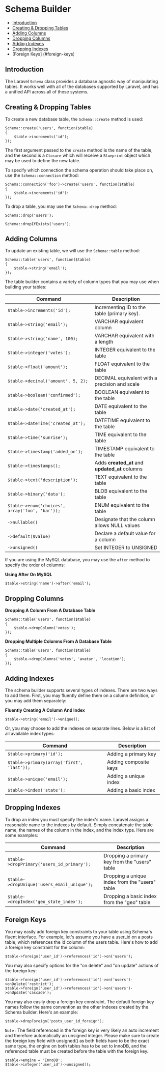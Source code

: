 # Schema Builder

- [Introduction](#introduction)
- [Creating & Dropping Tables](#creating-and-dropping-tables)
- [Adding Columns](#adding-columns)
- [Dropping Columns](#dropping-columns)
- [Adding Indexes](#adding-indexes)
- [Dropping Indexes](#dropping-indexes)
- [Foreign Keys] (#foreign-keys)

<a name="introduction"></a>
## Introduction

The Laravel `Schema` class provides a database agnostic way of manipulating tables. It works well with all of the databases supported by Laravel, and has a unified API across all of these systems.

<a name="creating-and-dropping-tables"></a>
## Creating & Dropping Tables

To create a new database table, the `Schema::create` method is used:

	Schema::create('users', function($table)
	{
		$table->increments('id');
	});

The first argument passed to the `create` method is the name of the table, and the second is a `Closure` which will receive a `Blueprint` object which may be used to define the new table.

To specify which connection the schema operation should take place on, use the `Schema::connection` method:

	Schema::connection('foo')->create('users', function($table)
	{
		$table->increments('id'):
	});

To drop a table, you may use the `Schema::drop` method:

	Schema::drop('users');

	Schema::dropIfExists('users');

<a name="adding-columns"></a>
## Adding Columns

To update an existing table, we will use the `Schema::table` method:

	Schema::table('users', function($table)
	{
		$table->string('email');
	});

The table builder contains a variety of column types that you may use when building your tables:

Command  | Description
------------- | -------------
`$table->increments('id');`  |  Incrementing ID to the table (primary key).
`$table->string('email');`  |  VARCHAR equivalent column
`$table->string('name', 100);`  |  VARCHAR equivalent with a length
`$table->integer('votes');`  |  INTEGER equivalent to the table
`$table->float('amount');`  |  FLOAT equivalent to the table
`$table->decimal('amount', 5, 2);`  |  DECIMAL equivalent with a precision and scale
`$table->boolean('confirmed');`  |  BOOLEAN equivalent to the table
`$table->date('created_at');`  |  DATE equivalent to the table
`$table->dateTime('created_at');`  |  DATETIME equivalent to the table
`$table->time('sunrise');`  |  TIME equivalent to the table
`$table->timestamp('added_on');`  |  TIMESTAMP equivalent to the table
`$table->timestamps();`  |  Adds **created\_at** and **updated\_at** columns
`$table->text('description');`  |  TEXT equivalent to the table
`$table->binary('data');`  |  BLOB equivalent to the table
`$table->enum('choices', array('foo', 'bar'));` | ENUM equivalent to the table
`->nullable()`  |  Designate that the column allows NULL values
`->default($value)`  |  Declare a default value for a column
`->unsigned()`  |  Set INTEGER to UNSIGNED

If you are using the MySQL database, you may use the `after` method to specify the order of columns:

**Using After On MySQL**

	$table->string('name')->after('email');

<a name="dropping-columns"></a>
## Dropping Columns

**Dropping A Column From A Database Table**

	Schema::table('users', function($table)
	{
		$table->dropColumn('votes');
	});

**Dropping Multiple Columns From A Database Table**

	Schema::table('users', function($table)
	{
		$table->dropColumns('votes', 'avatar', 'location');
	});

<a name="adding-indexes"></a>
## Adding Indexes

The schema builder supports several types of indexes. There are two ways to add them. First, you may fluently define them on a column definition, or you may add them separately:

**Fluently Creating A Column And Index**

	$table->string('email')->unique();

Or, you may choose to add the indexes on separate lines. Below is a list of all available index types:

Command  | Description
------------- | -------------
`$table->primary('id');`  |  Adding a primary key
`$table->primary(array('first', 'last'));`  |  Adding composite keys
`$table->unique('email');`  |  Adding a unique index
`$table->index('state');`  |  Adding a basic index

<a name="dropping-indexes"></a>
## Dropping Indexes

To drop an index you must specify the index's name. Laravel assigns a reasonable name to the indexes by default. Simply concatenate the table name, the names of the column in the index, and the index type. Here are some examples:

Command  | Description
------------- | -------------
`$table->dropPrimary('users_id_primary');`  |  Dropping a primary key from the "users" table
`$table->dropUnique('users_email_unique');`  |  Dropping a unique index from the "users" table
`$table->dropIndex('geo_state_index');`  |  Dropping a basic index from the "geo" table

<a name="foreign-keys"></a>
## Foreign Keys

You may easily add foreign key constraints to your table using Schema's fluent interface. For example, let's assume you have a user_id on a posts table, which references the id column of the users table. Here's how to add a foreign key constraint for the column:

	$table->foreign('user_id')->references('id')->on('users');
	
You may also specify options for the "on delete" and "on update" actions of the foreign key:

	$table->foreign('user_id')->references('id')->on('users')->onDelete('restrict');
	$table->foreign('user_id')->references('id')->on('users')->onUpdate('cascade');

You may also easily drop a foreign key constraint. The default foreign key names follow the same convention as the other indexes created by the Schema builder. Here's an example:

	$table->dropForeign('posts_user_id_foreign');

`Note:` The field referenced in the foreign key is very likely an auto increment and therefore automatically an unsigned integer. Please make sure to create the foreign key field with unsigned() as both fields have to be the exact same type, the engine on both tables has to be set to InnoDB, and the referenced table must be created before the table with the foreign key.

	$table->engine = 'InnoDB';
	$table->integer('user_id')->unsigned();
